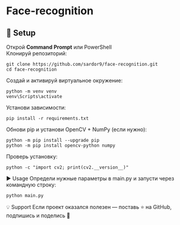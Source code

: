 # Face-recognition

## 🚀 Setup

   Открой **Command Prompt** или PowerShell  
   Клонируй репозиторий:

   ```
   git clone https://github.com/sardor9/face-recognition.git
   cd face-recognition
   ```
   
   Создай и активируй виртуальное окружение:

   ```
   python -m venv venv
   venv\Scripts\activate
   ```

   Установи зависимости:

   ```
   pip install -r requirements.txt
   ```
   
   Обнови pip и установи OpenCV + NumPy (если нужно):

   ```
   python -m pip install --upgrade pip
   python -m pip install opencv-python numpy
   ```
   
   Проверь установку:

   ```
   python -c "import cv2; print(cv2.__version__)"
   ```

   ▶️ Usage
   Определи нужные параметры в main.py и запусти через командную строку:

   ```
   python main.py
   ```
   💡 Support
   Если проект оказался полезен — поставь ⭐️ на GitHub, подпишись и поделись 🙏
